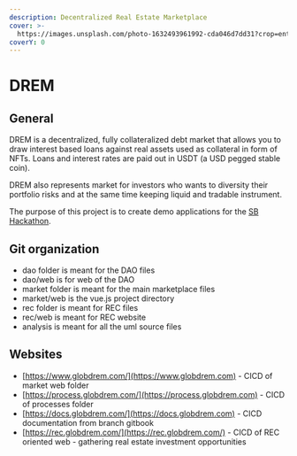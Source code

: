 ```yaml
---
description: Decentralized Real Estate Marketplace
cover: >-
  https://images.unsplash.com/photo-1632493961992-cda046d7dd31?crop=entropy&cs=srgb&fm=jpg&ixid=MnwxOTcwMjR8MHwxfHJhbmRvbXx8fHx8fHx8fDE2MzQzNzU5NTU&ixlib=rb-1.2.1&q=85
coverY: 0
---
```


# DREM

## General

DREM is a decentralized, fully collateralized debt market that allows you to draw interest based loans against  real assets used as collateral in form of NFTs. Loans and interest rates are paid out in USDT (a USD pegged stable coin).

DREM also represents market for investors who wants to diversity their portfolio risks and at the same time keeping liquid and tradable instrument.


The purpose of this project is to create demo applications for the [SB Hackathon](https://sbhack21.devpost.com).

## Git organization

* dao folder is meant for the DAO files
* dao/web is for web of the DAO
* market folder is meant for the main marketplace files
* market/web is the vue.js project directory
* rec folder is meant for REC files
* rec/web is meant for REC website
* analysis is meant for all the uml source files

## Websites

* [https://www.globdrem.com/](https://www.globdrem.com) - CICD of market web folder
* [https://process.globdrem.com/](https://process.globdrem.com)  - CICD of processes folder
* [https://docs.globdrem.com/](https://docs.globdrem.com) - CICD documentation from branch gitbook
* [https://rec.globdrem.com/](https://rec.globdrem.com/) - CICD of REC oriented web - gathering real estate investment opportunities
